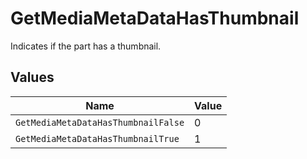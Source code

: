 # GetMediaMetaDataHasThumbnail

Indicates if the part has a thumbnail.



## Values

| Name                                | Value                               |
| ----------------------------------- | ----------------------------------- |
| `GetMediaMetaDataHasThumbnailFalse` | 0                                   |
| `GetMediaMetaDataHasThumbnailTrue`  | 1                                   |